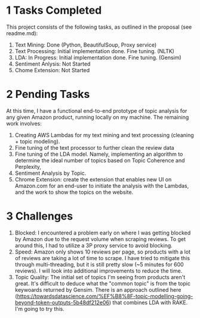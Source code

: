 # 1 Tasks Completed

This project consists of the following tasks, as outlined in the proposal (see readme.md):

1. Text Mining: Done (Python, BeautifulSoup, Proxy service)
2. Text Processing: Initial implementation done. Fine tuning. (NLTK)
3. LDA: In Progress: Initial implementation done. Fine tuning. (Gensim)
4. Sentiment Anlysis: Not Started
5. Chome Extension: Not Started

# 2 Pending Tasks
At this time, I have a functional end-to-end prototype of topic analysis for any given Amazon product, running locally on my machine. The remaining work involves:

1. Creating AWS Lambdas for my text mining and text processing (cleaning + topic modeling).
2. Fine tuning of the text processor to further clean the review data
3. Fine tuning of the LDA model. Namely, implementing an algorithm to determine the ideal number of topics based on Topic Coherence and Perplexity,
4. Sentiment Analysis by Topic.
5. Chrome Extension: create the extension that enables new UI on Amazon.com for an end-user to initiate the analysis with the Lambdas, and the work to show the topics on the website.

# 3 Challenges

1. Blocked: I encountered a problem early on where I was getting blocked by Amazon due to the request volume when scraping reviews. To get around this, I had to utilize a 3P proxy service to avoid blocking.
2. Speed: Amazon only shows 10 reviews per page, so products with a lot of reviews are taking a lot of time to scrape. I have tried to mitigate this through multi-threading, but it is still pretty slow (~5 minutes for 600 reviews). I will look into additional improvements to reduce the time.
3. Topic Quality: The initial set of topics I'm seeing from products aren't great. It's difficult to deduce what the "common topic" is from the topic keywoards returned by Gensim. There is an approach outlined here (https://towardsdatascience.com/%EF%B8%8F-topic-modelling-going-beyond-token-outputs-5b48df212e06) that combines LDA with RAKE. I'm going to try this.
